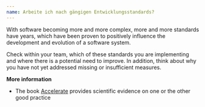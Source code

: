 ```yaml
---
name: Arbeite ich nach gängigen Entwicklungsstandards?
---
```

With software becoming more and more complex, more and more standards have years, which have been proven to positively influence the development and evolution of a software system. 

Check within your team, which of these standards you are implementing and where there is a potential need to improve. In addition, think about why you have not yet addressed missing or insufficient measures.

**More information**

* The book [Accelerate](https://itrevolution.com/book/accelerate/) provides scientific evidence on one or the other good practice
